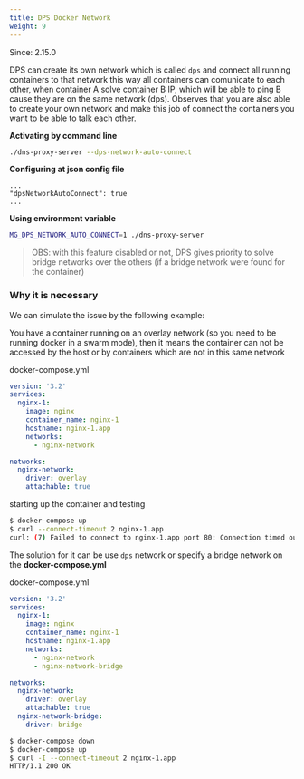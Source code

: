 ```yaml
---
title: DPS Docker Network
weight: 9
---
```

Since: 2.15.0

DPS can create its own network which is called `dps` and connect all running containers to that network this way
all containers can comunicate to each other, when container A solve container B IP, which will be able to
ping B cause they are on the same network (dps). Observes that you are also able to create your own network and
make this job of connect the containers you want to be able to talk each other.

__Activating by command line__

```bash
./dns-proxy-server --dps-network-auto-connect
```

__Configuring at json config file__

```
...
"dpsNetworkAutoConnect": true
...
```

__Using environment variable__

```bash
MG_DPS_NETWORK_AUTO_CONNECT=1 ./dns-proxy-server
```

> OBS: with this feature disabled or not, DPS gives priority to solve bridge networks over the
> others (if a bridge network were found for the container)

### Why it is necessary

We can simulate the issue by the following example:

You have a container running on an overlay network (so you need to be running docker in a swarm mode),
then it means the container can not be accessed by the host or by containers which are not in this same network

docker-compose.yml
```yaml
version: '3.2'
services:
  nginx-1:
    image: nginx
    container_name: nginx-1
    hostname: nginx-1.app
    networks:
      - nginx-network

networks:
  nginx-network:
    driver: overlay
    attachable: true
```

starting up the container and testing
```bash
$ docker-compose up
$ curl --connect-timeout 2 nginx-1.app
curl: (7) Failed to connect to nginx-1.app port 80: Connection timed out
```

The solution for it can be use `dps` network or specify a bridge network on the **docker-compose.yml** 

docker-compose.yml
```yaml
version: '3.2'
services:
  nginx-1:
    image: nginx
    container_name: nginx-1
    hostname: nginx-1.app
    networks:
      - nginx-network
      - nginx-network-bridge

networks:
  nginx-network:
    driver: overlay
    attachable: true
  nginx-network-bridge:
    driver: bridge
```

```bash
$ docker-compose down
$ docker-compose up
$ curl -I --connect-timeout 2 nginx-1.app
HTTP/1.1 200 OK
```
